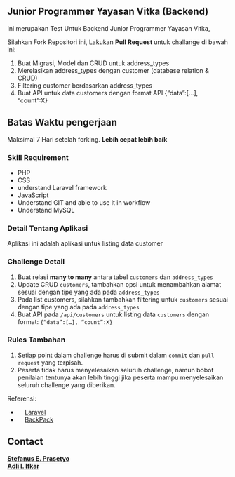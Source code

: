 ## Junior Programmer Yayasan Vitka (Backend)
Ini merupakan Test Untuk Backend Junior Programmer Yayasan Vitka,

Silahkan Fork Repositori ini,
Lakukan <strong>Pull Request </strong> untuk challange di bawah ini:
1. Buat Migrasi, Model dan CRUD untuk address_types
2. Merelasikan address_types dengan customer (database relation & CRUD)
3. Filtering customer berdasarkan address_types
4. Buat API untuk data customers dengan format API {“data”:[…], “count”:X}

## Batas Waktu pengerjaan
Maksimal 7 Hari setelah forking. **Lebih cepat lebih baik**

### Skill Requirement
- PHP
- CSS
- understand Laravel framework
- JavaScript
- Understand GIT and able to use it in workflow
- Understand MySQL

### Detail Tentang Aplikasi
Aplikasi ini adalah aplikasi untuk listing data customer

### Challenge Detail

1. Buat relasi **many to many** antara tabel `customers` dan `address_types`
2. Update CRUD `customers`, tambahkan opsi untuk menambahkan alamat sesuai dengan tipe yang ada pada `address_types`
3. Pada list customers, silahkan tambahkan filtering untuk `customers` sesuai dengan tipe yang ada pada `address_types`
4. Buat API pada `/api/customers` untuk listing data `customers` dengan format: `{“data”:[…], “count”:X}`

### Rules Tambahan
1. Setiap point dalam challenge harus di submit dalam `commit` dan `pull request` yang terpisah.
2. Peserta tidak harus menyelesaikan seluruh challenge, namun bobot penilaian tentunya akan lebih tinggi jika peserta mampu menyelesaikan seluruh challenge yang diberikan.

Referensi:
- <img src="https://avatars3.githubusercontent.com/u/958072?s=200&v=4" width="12px"></img> [Laravel](https://laravel.com/docs/7.x)
- <img src="https://avatars0.githubusercontent.com/u/15017015?s=200&v=4" width="12px"></img> [BackPack](https://backpackforlaravel.com/docs)

## Contact

**[Stefanus E. Prasetyo](mailto:stefanus@yayasanvitka.id)** <br/>
**[Adli I. Ifkar](mailto:adly@yayasanvitka.id)**
